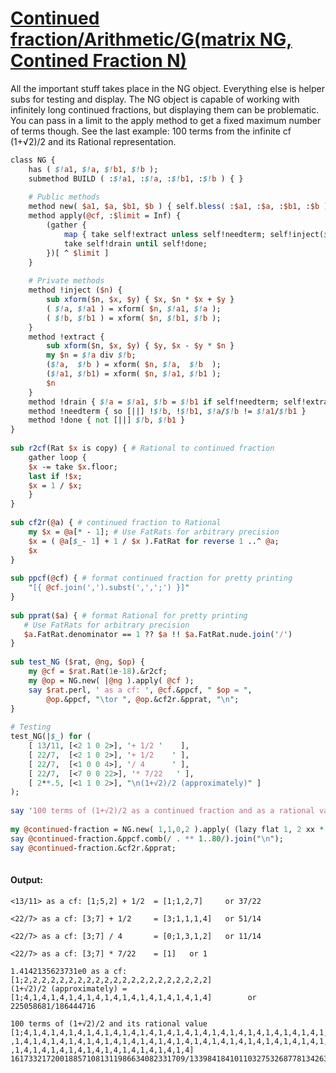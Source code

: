 [1]: https://rosettacode.org/wiki/Continued_fraction/Arithmetic/G(matrix_NG,_Contined_Fraction_N)

# [Continued fraction/Arithmetic/G(matrix NG, Contined Fraction N)][1]

All the important stuff takes place in the NG object. Everything else is helper subs for testing and display. The NG object is capable of working with infinitely long continued fractions, but displaying them can be problematic. You can pass in a limit to the apply method to get a fixed maximum number of terms though. See the last example: 100 terms from the infinite cf (1+√2)/2 and its Rational representation.

```perl
class NG {
    has ( $!a1, $!a, $!b1, $!b );
    submethod BUILD ( :$!a1, :$!a, :$!b1, :$!b ) { }
 
    # Public methods
    method new( $a1, $a, $b1, $b ) { self.bless( :$a1, :$a, :$b1, :$b ) }
    method apply(@cf, :$limit = Inf) {
        (gather {
            map { take self!extract unless self!needterm; self!inject($_) }, @cf;
            take self!drain until self!done;
        })[ ^ $limit ]
    }
 
    # Private methods
    method !inject ($n) {
        sub xform($n, $x, $y) { $x, $n * $x + $y }
        ( $!a, $!a1 ) = xform( $n, $!a1, $!a );
        ( $!b, $!b1 ) = xform( $n, $!b1, $!b );
    }
    method !extract {
        sub xform($n, $x, $y) { $y, $x - $y * $n }
        my $n = $!a div $!b;
        ($!a,  $!b ) = xform( $n, $!a,  $!b  );
        ($!a1, $!b1) = xform( $n, $!a1, $!b1 );
        $n
    }
    method !drain { $!a = $!a1, $!b = $!b1 if self!needterm; self!extract }
    method !needterm { so [||] !$!b, !$!b1, $!a/$!b != $!a1/$!b1 }
    method !done { not [||] $!b, $!b1 }
}
 
sub r2cf(Rat $x is copy) { # Rational to continued fraction
    gather loop {
	$x -= take $x.floor;
	last if !$x;
	$x = 1 / $x;
    }
}
 
sub cf2r(@a) { # continued fraction to Rational
    my $x = @a[* - 1]; # Use FatRats for arbitrary precision
    $x = ( @a[$_- 1] + 1 / $x ).FatRat for reverse 1 ..^ @a;
    $x
}
 
sub ppcf(@cf) { # format continued fraction for pretty printing 
    "[{ @cf.join(',').subst(',',';') }]"
}
 
sub pprat($a) { # format Rational for pretty printing
   # Use FatRats for arbitrary precision
   $a.FatRat.denominator == 1 ?? $a !! $a.FatRat.nude.join('/')
}
 
sub test_NG ($rat, @ng, $op) { 
    my @cf = $rat.Rat(1e-18).&r2cf;
    my @op = NG.new( |@ng ).apply( @cf );
    say $rat.perl, ' as a cf: ', @cf.&ppcf, " $op = ",
        @op.&ppcf, "\tor ", @op.&cf2r.&pprat, "\n";
}
 
# Testing
test_NG(|$_) for (
    [ 13/11, [<2 1 0 2>], '+ 1/2 '    ],
    [ 22/7,  [<2 1 0 2>], '+ 1/2    ' ],
    [ 22/7,  [<1 0 0 4>], '/ 4      ' ],
    [ 22/7,  [<7 0 0 22>], '* 7/22   ' ],
    [ 2**.5, [<1 1 0 2>], "\n(1+√2)/2 (approximately)" ]
);
 
say '100 terms of (1+√2)/2 as a continued fraction and as a rational value:';
 
my @continued-fraction = NG.new( 1,1,0,2 ).apply( (lazy flat 1, 2 xx * ), limit => 100 );
say @continued-fraction.&ppcf.comb(/ . ** 1..80/).join("\n");
say @continued-fraction.&cf2r.&pprat;
 
```

#### Output:
```
<13/11> as a cf: [1;5,2] + 1/2  = [1;1,2,7]     or 37/22

<22/7> as a cf: [3;7] + 1/2     = [3;1,1,1,4]   or 51/14

<22/7> as a cf: [3;7] / 4       = [0;1,3,1,2]   or 11/14

<22/7> as a cf: [3;7] * 7/22    = [1]   or 1

1.4142135623731e0 as a cf: [1;2,2,2,2,2,2,2,2,2,2,2,2,2,2,2,2,2,2,2,2,2] 
(1+√2)/2 (approximately) = [1;4,1,4,1,4,1,4,1,4,1,4,1,4,1,4,1,4,1,4,1,4]        or 225058681/186444716

100 terms of (1+√2)/2 and its rational value
[1;4,1,4,1,4,1,4,1,4,1,4,1,4,1,4,1,4,1,4,1,4,1,4,1,4,1,4,1,4,1,4,1,4,1,4,1,4,1,4
,1,4,1,4,1,4,1,4,1,4,1,4,1,4,1,4,1,4,1,4,1,4,1,4,1,4,1,4,1,4,1,4,1,4,1,4,1,4,1,4
,1,4,1,4,1,4,1,4,1,4,1,4,1,4,1,4,1,4,1,4]
161733217200188571081311986634082331709/133984184101103275326877813426364627544
```